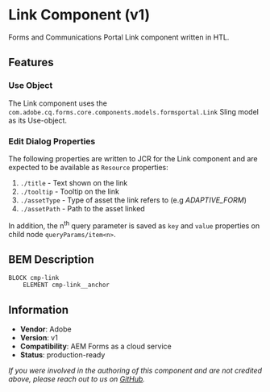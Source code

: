 <!--
Copyright 2025 Adobe

Licensed under the Apache License, Version 2.0 (the "License");
you may not use this file except in compliance with the License.
You may obtain a copy of the License at

    http://www.apache.org/licenses/LICENSE-2.0

Unless required by applicable law or agreed to in writing, software
distributed under the License is distributed on an "AS IS" BASIS,
WITHOUT WARRANTIES OR CONDITIONS OF ANY KIND, either express or implied.
See the License for the specific language governing permissions and
limitations under the License.
-->
Link Component  (v1)
====
Forms and Communications Portal Link component written in HTL.

## Features

### Use Object
The Link component uses the `com.adobe.cq.forms.core.components.models.formsportal.Link` Sling model as its Use-object.

### Edit Dialog Properties
The following properties are written to JCR for the Link component and are expected to be available as `Resource` properties:

1. `./title`     - Text shown on the link
2. `./tooltip`   - Tooltip on the link
3. `./assetType` - Type of asset the link refers to (e.g *ADAPTIVE_FORM*)
4. `./assetPath` - Path to the asset linked

In addition, the n<sup>th</sup> query parameter is saved as `key` and `value` properties on child node `queryParams/item<n>`.

## BEM Description
```
BLOCK cmp-link
    ELEMENT cmp-link__anchor
```

## Information
* **Vendor**: Adobe
* **Version**: v1
* **Compatibility**: AEM Forms as a cloud service
* **Status**: production-ready

_If you were involved in the authoring of this component and are not credited above, please reach out to us on [GitHub](https://github.com/adobe/aem-core-forms-components)._
